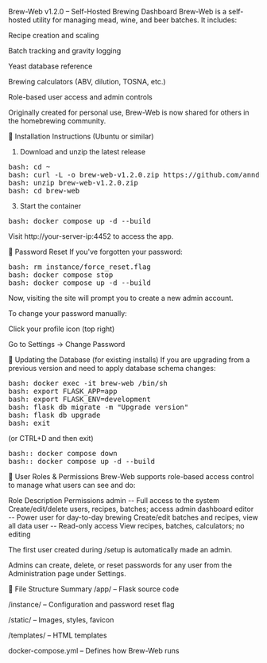 Brew-Web v1.2.0 – Self-Hosted Brewing Dashboard
Brew-Web is a self-hosted utility for managing mead, wine, and beer batches. It includes:

Recipe creation and scaling

Batch tracking and gravity logging

Yeast database reference

Brewing calculators (ABV, dilution, TOSNA, etc.)

Role-based user access and admin controls

Originally created for personal use, Brew-Web is now shared for others in the homebrewing community.

🔧 Installation Instructions (Ubuntu or similar)
  1. Download and unzip the latest release

<pre>bash: cd ~
bash: curl -L -o brew-web-v1.2.0.zip https://github.com/anndrox/brew-web/raw/main/brew-web-v1.2.0.zip
bash: unzip brew-web-v1.2.0.zip
bash: cd brew-web </pre>

  3. Start the container

<pre>bash: docker compose up -d --build </pre>

Visit http://your-server-ip:4452 to access the app.

🔐 Password Reset
If you've forgotten your password:

<pre>bash: rm instance/force_reset.flag
bash: docker compose stop
bash: docker compose up -d --build  </pre>

Now, visiting the site will prompt you to create a new admin account.

To change your password manually:

Click your profile icon (top right)

Go to Settings → Change Password

🔄 Updating the Database (for existing installs)
If you are upgrading from a previous version and need to apply database schema changes:

<pre>bash: docker exec -it brew-web /bin/sh
bash: export FLASK_APP=app
bash: export FLASK_ENV=development
bash: flask db migrate -m "Upgrade version"
bash: flask db upgrade
bash: exit</pre>
(or CTRL+D and then exit)
<pre>bash:: docker compose down
bash:: docker compose up -d --build</pre>

👥 User Roles & Permissions
Brew-Web supports role-based access control to manage what users can see and do:

Role	Description	Permissions
admin    --   Full access to the system	Create/edit/delete users, recipes, batches; access admin dashboard
editor   --   Power user for day-to-day brewing	Create/edit batches and recipes, view all data
user	   --   Read-only access	View recipes, batches, calculators; no editing

The first user created during /setup is automatically made an admin.

Admins can create, delete, or reset passwords for any user from the Administration page under Settings.

📁 File Structure Summary
/app/ – Flask source code

/instance/ – Configuration and password reset flag

/static/ – Images, styles, favicon

/templates/ – HTML templates

docker-compose.yml – Defines how Brew-Web runs
